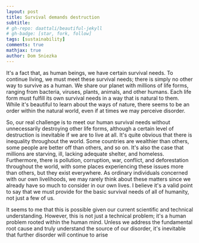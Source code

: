 ```yaml
---
layout: post
title: Survival demands destruction
subtitle: 
# gh-repo: daattali/beautiful-jekyll
# gh-badge: [star, fork, follow]
tags: [sustainability]
comments: true
mathjax: true
author: Dom Sniezka
---
```


It's a fact that, as human beings, we have certain survival needs. To continue living, we must meet these survival needs; there is simply no other way to survive as a human. We share our planet with millions of life forms, ranging from bacteria, viruses, plants, animals, and other humans. Each life form must fulfill its own survival needs in a way that is natural to them. While it's beautiful to learn about the ways of nature, there seems to be an order within the natural world, even if at times we may perceive disorder.

So, our real challenge is to meet our human survival needs without unnecessarily destroying other life forms, although a certain level of destruction is inevitable if we are to live at all. It's quite obvious that there is inequality throughout the world. Some countries are wealthier than others, some people are better off than others, and so on. It's also the case that millions are starving, ill, lacking adequate shelter, and homeless. Furthermore, there is pollution, corruption, war, conflict, and deforestation throughout the world, with some places experiencing these issues more than others, but they exist everywhere. As ordinary individuals concerned with our own livelihoods, we may rarely think about these matters since we already have so much to consider in our own lives. I believe it's a valid point to say that we must provide for the basic survival needs of all of humanity, not just a few of us.

It seems to me that this is possible given our current scientific and technical understanding. However, this is not just a technical problem; it's a human problem rooted within the human mind. Unless we address the fundamental root cause and truly understand the source of our disorder, it's inevitable that further disorder will continue to arise

